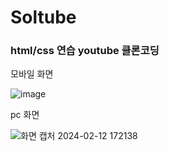 # Soltube

### html/css 연습 youtube 클론코딩

<p align="center">

모바일 화면

![image](https://github.com/hhhyeon97/study02/assets/148893126/c0ec6066-9ff8-445d-8e69-5631be20c7dc)

pc 화면

![화면 캡처 2024-02-12 172138](https://github.com/hhhyeon97/study02/assets/148893126/55fb0a09-f890-40ba-9270-cfbed15337c9)

</p>
